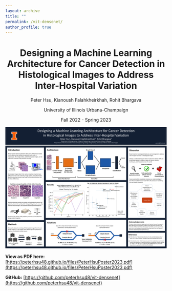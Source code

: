 ```yaml
---
layout: archive
title: ""
permalink: /vit-densenet/
author_profile: true
---
```


<h1 style="text-align: center;">Designing a Machine Learning Architecture for Cancer Detection in Histological Images to Address Inter-Hospital Variation</h1>
<p style="text-align: center;">Peter Hsu, Kianoush Falahkheirkhah, Rohit Bhargava</p>
<p style="text-align: center;">University of Illinois Urbana-Champaign</p>
<p style="text-align: center;">Fall 2022 - Spring 2023</p>

<img src="../images/vit-densenet/PeterHsuPoster2023.png"/>

**View as PDF here:** [https://peterhsu48.github.io/files/PeterHsuPoster2023.pdf](https://peterhsu48.github.io/files/PeterHsuPoster2023.pdf)

**GitHub:** [https://github.com/peterhsu48/vit-densenet](https://github.com/peterhsu48/vit-densenet)